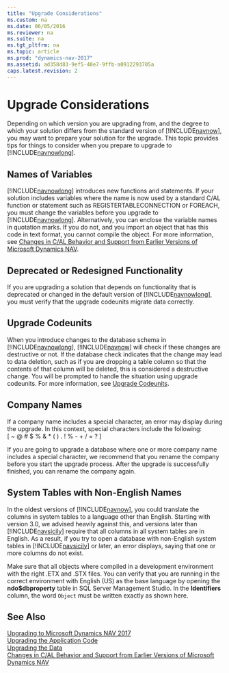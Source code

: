 ```yaml
---
title: "Upgrade Considerations"
ms.custom: na
ms.date: 06/05/2016
ms.reviewer: na
ms.suite: na
ms.tgt_pltfrm: na
ms.topic: article
ms.prod: "dynamics-nav-2017"
ms.assetid: ad358d83-9ef5-48e7-9ffb-a0912293705a
caps.latest.revision: 2
---
```

# Upgrade Considerations
Depending on which version you are upgrading from, and the degree to which your solution differs from the standard version of [!INCLUDE[navnow](includes/navnow_md.md)], you may want to prepare your solution for the upgrade. This topic provides tips for things to consider when you prepare to upgrade to [!INCLUDE[navnowlong](includes/navnowlong_md.md)].  

## Names of Variables  
 [!INCLUDE[navnowlong](includes/navnowlong_md.md)] introduces new functions and statements. If your solution includes variables where the name is now used by a standard C/AL function or statement such as REGISTERTABLECONNECTION or FOREACH, you must change the variables before you upgrade to [!INCLUDE[navnowlong](includes/navnowlong_md.md)]. Alternatively, you can enclose the variable names in quotation marks. If you do not, and you import an object that has this code in text format, you cannot compile the object. For more information, see [Changes in C/AL Behavior and Support from Earlier Versions of Microsoft Dynamics NAV](Changes-in-C-AL-Behavior-and-Support-from-Earlier-Versions-of-Microsoft-Dynamics-NAV.md).  

## Deprecated or Redesigned Functionality  
 If you are upgrading a solution that depends on functionality that is deprecated or changed in the default version of [!INCLUDE[navnowlong](includes/navnowlong_md.md)], you must verify that the upgrade codeunits migrate data correctly.

## Upgrade Codeunits  
 When you introduce changes to the database schema in [!INCLUDE[navnowlong](includes/navnowlong_md.md)], [!INCLUDE[navnow](includes/navnow_md.md)] will check if these changes are destructive or not. If the database check indicates that the change may lead to data deletion, such as if you are dropping a table column so that the contents of that column will be deleted, this is considered a destructive change. You will be prompted to handle the situation using upgrade codeunits. For more information, see [Upgrade Codeunits](Upgrade-Codeunits.md).  

## Company Names  
 If a company name includes a special character, an error may display during the upgrade. In this context, special characters include the following:   
\[ ~ @ \# $ % & \* \( \) . \! % - + / = ? \]  

 If you are going to upgrade a database where one or more company name includes a special character, we recommend that you rename the company before you start the upgrade process. After the upgrade is successfully finished, you can rename the company again.  

## System Tables with Non-English Names  
 In the oldest versions of [!INCLUDE[navnow](includes/navnow_md.md)], you could translate the columns in system tables to a language other than English. Starting with version 3.0, we advised heavily against this, and versions later than [!INCLUDE[navsicily](includes/navsicily_md.md)] require that all columns in all system tables are in English. As a result, if you try to open a database with non-English system tables in [!INCLUDE[navsicily](includes/navsicily_md.md)] or later, an error displays, saying that one or more columns do not exist.  

 Make sure that all objects where compiled in a development environment with the right .ETX and .STX files. You can verify that you are running in the correct environment with English \(US\) as the base language by opening the **ndo$dbproperty** table in SQL Server Management Studio. In the **Identifiers** column, the word `Object` must be written exactly as shown here.  

## See Also  
 [Upgrading to Microsoft Dynamics NAV 2017](Upgrading-to-Microsoft-Dynamics-NAV-2017.md)   
 [Upgrading the Application Code](Upgrading-the-Application-Code.md)   
 [Upgrading the Data](Upgrading-the-Data.md)   
 [Changes in C/AL Behavior and Support from Earlier Versions of Microsoft Dynamics NAV](Changes-in-C-AL-Behavior-and-Support-from-Earlier-Versions-of-Microsoft-Dynamics-NAV.md)   
